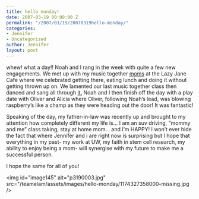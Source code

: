 ```yaml
---
title: hello monday!
date: 2007-03-19 00:00:00 Z
permalink: "/2007/03/19/20070319hello-monday/"
categories:
- Jennifer
- Uncategorized
author: Jennifer
layout: post
---
```


whew! what a day!! Noah and I rang in the week with quite a few new engagements. We met up with my music together [moms](http://www.flickr.com/photos/jenniferandJennifers_photos/ "moms") at the Lazy Jane Cafe where we celebrated getting there, eating lunch and doing it without getting thrown up on. We lamented our last music together class then danced and sang all through [it.](http://www.flickr.com/photos/jenniferandJennifers_photos/427405338/ "it") Noah and I then finish off the day with a play date with Oliver and Alicia where Oliver, following Noah&#8217;s lead, was blowing raspberry&#8217;s like a champ as they were heading out the door! It was fantastic!

Speaking of the day, my father-in-law was recently up and brought to my attention how completely different my life is&#8230; I am an suv driving, &#8220;mommy and me&#8221; class taking, stay at home mom&#8230; and I&#8217;m HAPPY! I won&#8217;t ever hide the fact that where Jennifer and i are right now is surprising but I hope that everything in my past- my work at UW, my faith in stem cell research, my ability to enjoy being a mom- will synergise with my future to make me a successful person.

I hope the same for all of you!

<img id="image145" alt="p3190003.jpg" src="/teamelam/assets/images/hello-monday/1174327358000-missing.jpg />
